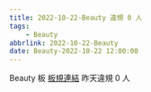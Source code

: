 ```yaml
---
title: 2022-10-22-Beauty 違規 0 人
tags:
    - Beauty
abbrlink: 2022-10-22-Beauty
date: Beauty-2022-10-22 12:00:00
---
```

Beauty 板 [板規連結](https://www.ptt.cc/bbs/Beauty/M.1630069980.A.84B.html)
昨天違規 0 人
